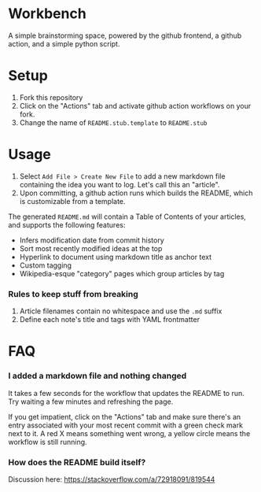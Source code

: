 # Workbench

A simple brainstorming space, powered by the github frontend, a github action, and a simple python script.

# Setup

1. Fork this repository
2. Click on the "Actions" tab and activate github action workflows on your fork.
3. Change the name of `README.stub.template` to `README.stub`

<!--
2. Set "write" access on your `${{ secrets.GITHUB_TOKEN }}`, [instructions](https://docs.github.com/en/repositories/managing-your-repositorys-settings-and-features/enabling-features-for-your-repository/managing-github-actions-settings-for-a-repository#configuring-the-default-github_token-permissions) here.
-->


# Usage

1. Select `Add File > Create New File` to add a new markdown file containing the idea you want to log. Let's call this an "article".
2. Upon committing, a github action runs which builds the README, which is customizable from a template.

The generated `README.md` will contain a Table of Contents of your articles, and supports the following features:

* Infers modification date from commit history
* Sort most recently modified ideas at the top
* Hyperlink to document using markdown title as anchor text
* Custom tagging
* Wikipedia-esque "category" pages which group articles by tag

### Rules to keep stuff from breaking

1. Article filenames contain no whitespace and use the `.md` suffix
2. Define each note's title and tags with YAML frontmatter

# FAQ

### I added a markdown file and nothing changed

It takes a few seconds for the workflow that updates the README to run. Try waiting a few minutes and refreshing the page. 

If you get impatient, click on the "Actions" tab and make sure there's an entry associated with your most recent commit 
with a green check mark next to it. A red X means something went wrong, a yellow circle means the workflow is still running.

### How does the README build itself?

Discussion here: https://stackoverflow.com/a/72918091/819544
